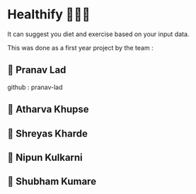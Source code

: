 # Healthify 🤸‍♂️🦾
It can suggest you diet and exercise based on your input data.

This was done as a first year project by the team : 
## 🧑 Pranav Lad
github : pranav-lad
## 🧑 Atharva Khupse
## 🧑 Shreyas Kharde
## 🧑 Nipun Kulkarni
## 🧑 Shubham Kumare
